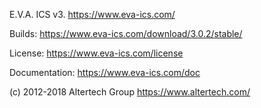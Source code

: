 E.V.A. ICS v3. https://www.eva-ics.com/

Builds: https://www.eva-ics.com/download/3.0.2/stable/

License: https://www.eva-ics.com/license

Documentation: https://www.eva-ics.com/doc

(c) 2012-2018 Altertech Group https://www.altertech.com/

